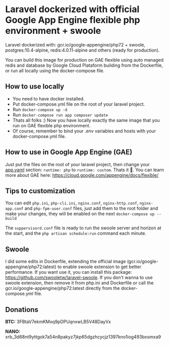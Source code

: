 # Laravel dockerized with official Google App Engine flexible php environment + swoole
Laravel dockerized with: gcr.io/google-appengine/php72 + swoole, postgres:10.4-alpine, redis:4.0.11-alpine and others (ready for production).

You can build this image for production on GAE flexible using auto managed redis and database by Google Cloud Plataform building from the Dockerfile, or run all locally using the docker-compose file.

## How to use locally

- You need to have docker installed.
- Put docker-compose.yml file on the root of your laravel project.
- Run ```docker-compose up -d```
- Run ```docker-compose run app composer update```
- Thats all folks :) Now you have locally exactly the same image that you run on GAE flexible php environment.
- Of course, remember to bind your .env variables and hosts with your docker-compose.yml file.

## How to use in Google App Engine (GAE)

Just put the files on the root of your laravel project, then change your [app.yaml](https://cloud.google.com/appengine/docs/flexible/php/configuring-your-app-with-app-yaml) section: `runtime: php` to `runtime: custom`. Thats it 🎉. You can learn more about GAE here: https://cloud.google.com/appengine/docs/flexible/

## Tips to customization

You can edit `php.ini`, `php-cli.ini`, `nginx.conf`, `nginx-http.conf`, `nginx-app.conf` and `php-fpm-user.conf` files, just add them to the root folder and make your changes, they will be enabled on the next `docker-compose up --build`

The `suppervisord.conf` file is ready to run the swoole server and horizon at the start, and the `php artisan schedule:run` command each minute.

## Swoole

I did some edits in Dockerfile, extending the official image (gcr.io/google-appengine/php72:latest) to enable swoole extension to get better performance. If you want use it, you can install this package: https://github.com/swooletw/laravel-swoole. If you don't wanna to use swoole extension, then remove it from php.ini and Dockerfile or call the gcr.io/google-appengine/php72:latest directly from the docker-compose.yml file.

## Donations

**BTC:** 3FBtaV7ekmKMxq9pDPUqnxwLB5V48DayVx

**NANO:** xrb_3d68nt9yttgok7a54n8pakyz7jkp65dgzhcycjz1397kno1iog493bxsmxa9
